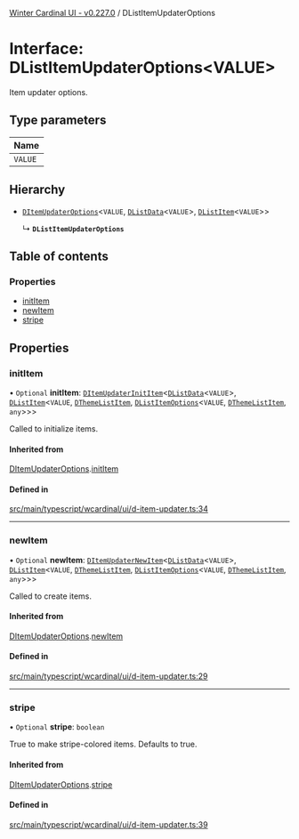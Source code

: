 [Winter Cardinal UI - v0.227.0](../index.md) / DListItemUpdaterOptions

# Interface: DListItemUpdaterOptions<VALUE\>

Item updater options.

## Type parameters

| Name |
| :------ |
| `VALUE` |

## Hierarchy

- [`DItemUpdaterOptions`](DItemUpdaterOptions.md)<`VALUE`, [`DListData`](DListData.md)<`VALUE`\>, [`DListItem`](../classes/DListItem.md)<`VALUE`\>\>

  ↳ **`DListItemUpdaterOptions`**

## Table of contents

### Properties

- [initItem](DListItemUpdaterOptions.md#inititem)
- [newItem](DListItemUpdaterOptions.md#newitem)
- [stripe](DListItemUpdaterOptions.md#stripe)

## Properties

### initItem

• `Optional` **initItem**: [`DItemUpdaterInitItem`](../index.md#ditemupdaterinititem)<[`DListData`](DListData.md)<`VALUE`\>, [`DListItem`](../classes/DListItem.md)<`VALUE`, [`DThemeListItem`](DThemeListItem.md), [`DListItemOptions`](DListItemOptions.md)<`VALUE`, [`DThemeListItem`](DThemeListItem.md), `any`\>\>\>

Called to initialize items.

#### Inherited from

[DItemUpdaterOptions](DItemUpdaterOptions.md).[initItem](DItemUpdaterOptions.md#inititem)

#### Defined in

[src/main/typescript/wcardinal/ui/d-item-updater.ts:34](https://github.com/winter-cardinal/winter-cardinal-ui/blob/v0.227.0/src/main/typescript/wcardinal/ui/d-item-updater.ts#L34)

___

### newItem

• `Optional` **newItem**: [`DItemUpdaterNewItem`](../index.md#ditemupdaternewitem)<[`DListData`](DListData.md)<`VALUE`\>, [`DListItem`](../classes/DListItem.md)<`VALUE`, [`DThemeListItem`](DThemeListItem.md), [`DListItemOptions`](DListItemOptions.md)<`VALUE`, [`DThemeListItem`](DThemeListItem.md), `any`\>\>\>

Called to create items.

#### Inherited from

[DItemUpdaterOptions](DItemUpdaterOptions.md).[newItem](DItemUpdaterOptions.md#newitem)

#### Defined in

[src/main/typescript/wcardinal/ui/d-item-updater.ts:29](https://github.com/winter-cardinal/winter-cardinal-ui/blob/v0.227.0/src/main/typescript/wcardinal/ui/d-item-updater.ts#L29)

___

### stripe

• `Optional` **stripe**: `boolean`

True to make stripe-colored items. Defaults to true.

#### Inherited from

[DItemUpdaterOptions](DItemUpdaterOptions.md).[stripe](DItemUpdaterOptions.md#stripe)

#### Defined in

[src/main/typescript/wcardinal/ui/d-item-updater.ts:39](https://github.com/winter-cardinal/winter-cardinal-ui/blob/v0.227.0/src/main/typescript/wcardinal/ui/d-item-updater.ts#L39)
